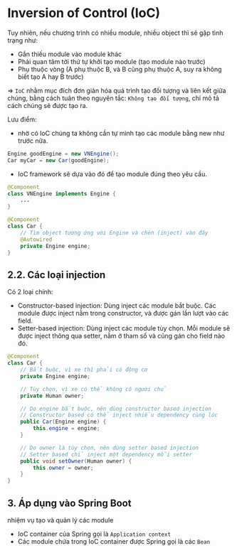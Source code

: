 
# Inversion of Control (IoC)

Tuy nhiên, nếu chương trình có nhiều module, nhiều object thì sẽ gặp tình trạng như:

- Gắn thiếu module vào module khác
- Phải quan tâm tới thứ tự khởi tạo module (tạo module nào trước)
- Phụ thuộc vòng (A phụ thuộc B, và B cũng phụ thuộc A, suy ra không biết tạo A hay B trước)

=> `IoC` nhằm mục đích đơn giản hóa quá trình tạo đối tượng và liên kết giữa chúng, bằng cách tuân theo nguyên tắc: `Không tạo đối tượng`, chỉ mô tả cách chúng sẽ được tạo ra.


Lưu điểm:
- nhờ có IoC chúng ta không cần tự mình tạo các module bằng new như trước nữa.
```java
Engine goodEngine = new VNEngine();
Car myCar = new Car(goodEngine);
```

- IoC framework sẽ dựa vào đó để tạo module đúng theo yêu cầu.
```java
@Component
class VNEngine implements Engine {
    ...
}

@Component
class Car {
    // Tìm object tương ứng với Engine và chèn (inject) vào đây
    @Autowired
    private Engine engine;
}
```

## 2.2. Các loại injection

Có 2 loại chính:

- Constructor-based injection: Dùng inject các module bắt buộc. Các module được inject nằm trong constructor, và được gán lần lượt vào các field.
- Setter-based injection: Dùng inject các module tùy chọn. Mỗi module sẽ được inject thông qua setter, nằm ở tham số và cũng gán cho field nào đó.

```java
@Component
class Car {
    // Bắt buộc, vì xe thì phải có động cơ
    private Engine engine;

    // Tùy chọn, vì xe có thể không có người chủ
    private Human owner;

    // Do engine bắt buộc, nên dùng constructor based injection
    // Constructor based có thể inject nhiều dependency cùng lúc
    public Car(Engine engine) {
        this.engine = engine;
    }

    // Do owner là tùy chọn, nên dùng setter based injection
    // Setter based chỉ inject một dependency mỗi setter
    public void setOwner(Human owner) {
        this.owner = owner;
    }
}
```

## 3. Áp dụng vào Spring Boot

nhiệm vụ tạo và quản lý các module
- IoC container của Spring gọi là `Application context`
- Các module chứa trong IoC container được Spring gọi là các `Bean`











